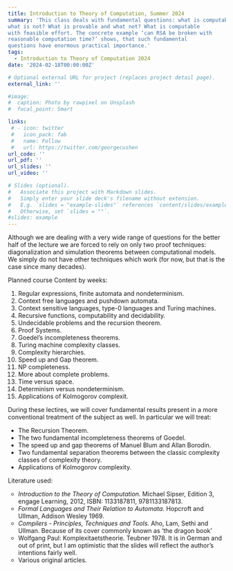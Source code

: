 ```yaml
---
title: Introduction to Theory of Computation, Summer 2024
summary: 'This class deals with fundamental questions: what is computable, 
what is not? What is provable and what not? What is computable 
with feasible effort. The concrete example ‘can RSA be broken with 
reasonable computation time?’ shows, that such fundamental 
questions have enormous practical importance.'
tags:
  - Introduction to Theory of Computation 2024
date: '2024-02-18T00:00:00Z'

# Optional external URL for project (replaces project detail page).
external_link: ''

#image:
#  caption: Photo by rawpixel on Unsplash
#  focal_point: Smart

links:
 # - icon: twitter
 #   icon_pack: fab
 #   name: Follow
 #   url: https://twitter.com/georgecushen
url_code: ''
url_pdf: ''
url_slides: ''
url_video: ''

# Slides (optional).
#   Associate this project with Markdown slides.
#   Simply enter your slide deck's filename without extension.
#   E.g. `slides = "example-slides"` references `content/slides/example-slides.md`.
#   Otherwise, set `slides = ""`.
#slides: example
---
```

Although we are dealing with a very wide range of questions for the 
better half of the lecture we are forced to rely on only two proof 
techniques: diagonalization and simulation theorems between 
computational models. We simply do not have other techniques 
which work (for now, but that is the case since many decades).

Planned course Content by weeks:

1) Regular expressions, finite automata and 
nondeterminism.
2) Context free languages and pushdown automata.
3) Context sensitive languages, type-0 
languages and Turing machines.
4) Recursive functions, computability and 
decidability.
5) Undecidable problems and the recursion 
theorem.
6) Proof Systems.
7) Goedel’s incompleteness theorems.
8) Turing machine complexity classes.
9) Complexity hierarchies.
10) Speed up and Gap theorem.
11) NP completeness.
12) More about complete problems.
13) Time versus space.
14) Determinism versus nondeterminism.
15) Applications of Kolmogorov complexit.

During these lectires, we will cover fundamental results present in a more conventional 
treatment of the subject as well. In particular we will treat:

<ul>
<li> The Recursion Theorem.</li>
<li> The two fundamental incompleteness theorems 
of Goedel.</li>
<li> The speed up and gap theorems of Manuel Blum
and Allan Borodin.</li>
<li> Two fundamental separation theorems between the classic 
complexity classes of complexity theory.</li>
<li> Applications of Kolmogorov complexity.</li>
</ul>

Literature used:

<ul style="list-style-type:circle;">
<li> <i>Introduction to the Theory of Computation.</i> Michael Sipser,
Edition	3, engage Learning, 2012, ISBN: 1133187811, 9781133187813.</li>
<li> <i>Formal Languages and Their Relation to Automata.</i> Hopcroft 
and Ullman, Addison Wesley 1969.</li>
<li> <i>Compilers - Principles, Techniques and Tools.</i> 
Aho, Lam, Sethi and Ullman. 
Because of its cover commonly known as ‘the 
dragon book’ 
<li>Wolfgang Paul: Komplexitaetstheorie. Teubner 
1978. It is in German and out of print, but I am 
optimistic that the slides will reflect the author’s 
intentions fairly well.</li>
<li> Various original articles.</li>
</ul>
